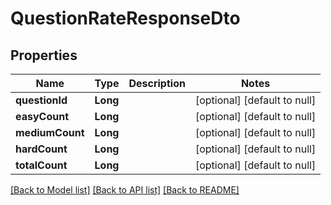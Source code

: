 # QuestionRateResponseDto
## Properties

| Name | Type | Description | Notes |
|------------ | ------------- | ------------- | -------------|
| **questionId** | **Long** |  | [optional] [default to null] |
| **easyCount** | **Long** |  | [optional] [default to null] |
| **mediumCount** | **Long** |  | [optional] [default to null] |
| **hardCount** | **Long** |  | [optional] [default to null] |
| **totalCount** | **Long** |  | [optional] [default to null] |

[[Back to Model list]](../README.md#documentation-for-models) [[Back to API list]](../README.md#documentation-for-api-endpoints) [[Back to README]](../README.md)

